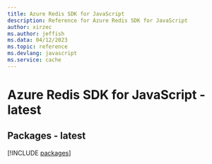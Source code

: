 ```yaml
---
title: Azure Redis SDK for JavaScript
description: Reference for Azure Redis SDK for JavaScript
author: xirzec
ms.author: jeffish
ms.data: 04/12/2023
ms.topic: reference
ms.devlang: javascript
ms.service: cache
---
```

# Azure Redis SDK for JavaScript - latest
## Packages - latest
[!INCLUDE [packages](redis-index.md)]